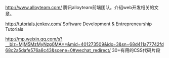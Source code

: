 
http://www.alloyteam.com/ 腾讯alloyteam前端团队。介绍web开发相关的文章。

http://tutorials.jenkov.com/ Software Development & Entrepreneurship Tutorials

http://mp.weixin.qq.com/s?__biz=MjM5MzMyNzg0MA==&mid=401273509&idx=3&sn=68d411a77742fd68c2a5dafe576a8c43&scene=0#wechat_redirect/ 30+有用的CSS代码片段
